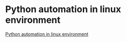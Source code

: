 # Python automation in linux environment
[Python automation in linux environment](https://aiwithcloud.com/2022/09/19/python_automation_in_linux_environment/)